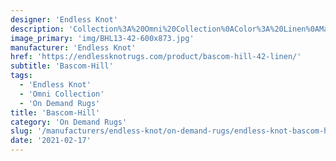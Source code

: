 ```yaml
---
designer: 'Endless Knot'
description: 'Collection%3A%20Omni%20Collection%0AColor%3A%20Linen%0AMaterial%3A%2060%25%20Wool%2C%2040%25%20ViscosePile%3A%201/4%22Style%3A%20Flatweave%2C%20Solid%2C%20TexturalWidth%3A%2013%272%22%2C%2016%274%22'
image_primary: 'img/BHL13-42-600x873.jpg'
manufacturer: 'Endless Knot'
href: 'https://endlessknotrugs.com/product/bascom-hill-42-linen/'
subtitle: 'Bascom-Hill'
tags:
  - 'Endless Knot'
  - 'Omni Collection'
  - 'On Demand Rugs'
title: 'Bascom-Hill'
category: 'On Demand Rugs'
slug: '/manufacturers/endless-knot/on-demand-rugs/endless-knot-bascom-hill'
date: '2021-02-17'
---
```

